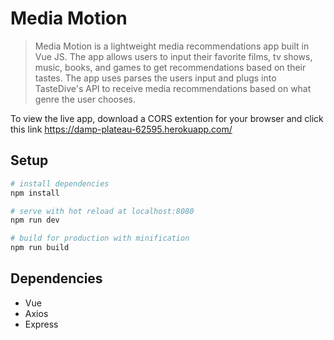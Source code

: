 # Media Motion

> Media Motion is a lightweight media recommendations app built in Vue JS. The app allows users to input their favorite films, tv shows, music, books, and games to get recommendations based on their tastes. The app uses parses the users input and plugs into TasteDive's API to receive media recommendations based on what genre the user chooses.

To view the live app, download a CORS extention for your browser and click this link https://damp-plateau-62595.herokuapp.com/

## Setup

``` bash
# install dependencies
npm install

# serve with hot reload at localhost:8080
npm run dev

# build for production with minification
npm run build

```

## Dependencies

* Vue
* Axios 
* Express
